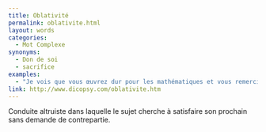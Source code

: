 ```yaml
---
title: Oblativité
permalink: oblativite.html
layout: words
categories:
  - Mot Complexe
synonyms:
  - Don de soi
  - sacrifice
examples:
  - "Je vois que vous œuvrez dur pour les mathématiques et vous remercie de votre totale obédience (et oblativité) pour la chose."
link: http://www.dicopsy.com/oblativite.htm
---
```


Conduite altruiste dans laquelle le sujet cherche à satisfaire son prochain sans demande de contrepartie.

